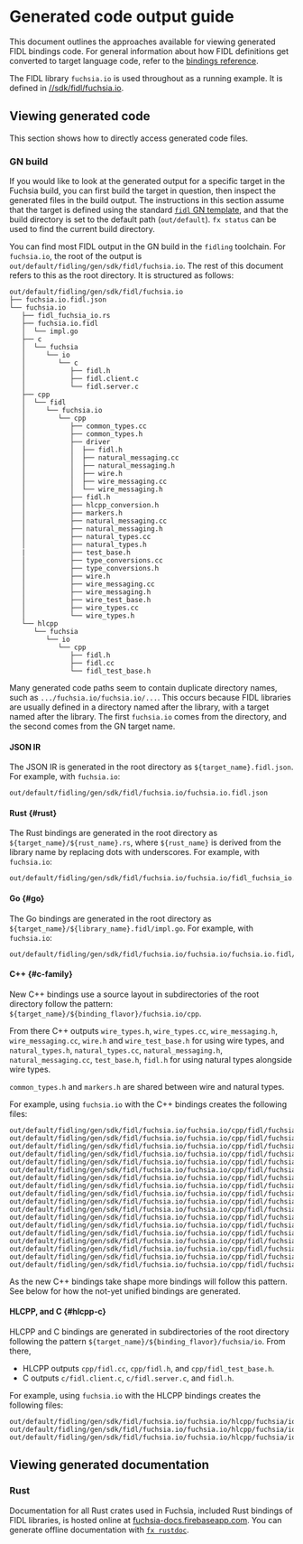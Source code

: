 # Generated code output guide

This document outlines the approaches available for viewing generated FIDL
bindings code. For general information about how FIDL definitions get converted
to target language code, refer to the [bindings reference][bindings-ref].

The FIDL library `fuchsia.io` is used throughout as a running example. It is
defined in [//sdk/fidl/fuchsia.io](/sdk/fidl/fuchsia.io).

## Viewing generated code

This section shows how to directly access generated code files.

### GN build

If you would like to look at the generated output for a specific target in the
Fuchsia build, you can first build the target in question, then inspect the
generated files in the build output. The instructions in this section assume
that the target is defined using the standard [`fidl` GN template][fidl-gn], and
that the build directory is set to the default path (`out/default`). `fx status`
can be used to find the current build directory.

You can find most FIDL output in the GN build in the `fidling` toolchain. For
`fuchsia.io`, the root of the output is
`out/default/fidling/gen/sdk/fidl/fuchsia.io`. The rest of this document refers
to this as the root directory. It is structured as follows:

    out/default/fidling/gen/sdk/fidl/fuchsia.io
    ├── fuchsia.io.fidl.json
    └── fuchsia.io
       ├── fidl_fuchsia_io.rs
       ├── fuchsia.io.fidl
       │  └── impl.go
       ├── c
       │  └── fuchsia
       │     └── io
       │        └── c
       │           ├── fidl.h
       │           ├── fidl.client.c
       │           └── fidl.server.c
       ├── cpp
       │  └── fidl
       │     └── fuchsia.io
       │        └── cpp
       │           ├── common_types.cc
       │           ├── common_types.h
       │           ├── driver
       │           │  ├── fidl.h
       │           │  ├── natural_messaging.cc
       │           │  ├── natural_messaging.h
       │           │  ├── wire.h
       │           │  ├── wire_messaging.cc
       │           │  └── wire_messaging.h
       │           ├── fidl.h
       │           ├── hlcpp_conversion.h
       │           ├── markers.h
       │           ├── natural_messaging.cc
       │           ├── natural_messaging.h
       │           ├── natural_types.cc
       │           ├── natural_types.h
       |           ├── test_base.h
       │           ├── type_conversions.cc
       │           ├── type_conversions.h
       │           ├── wire.h
       │           ├── wire_messaging.cc
       │           ├── wire_messaging.h
       │           ├── wire_test_base.h
       │           ├── wire_types.cc
       │           └── wire_types.h
       └── hlcpp
          └── fuchsia
             └── io
                └── cpp
                   ├── fidl.h
                   ├── fidl.cc
                   └── fidl_test_base.h

Many generated code paths seem to contain duplicate directory names, such as
`.../fuchsia.io/fuchsia.io/...`. This occurs because FIDL libraries are usually
defined in a directory named after the library, with a target named after the
library. The first `fuchsia.io` comes from the directory, and the second comes
from the GN target name.

#### JSON IR

The JSON IR is generated in the root directory as `${target_name}.fidl.json`.
For example, with `fuchsia.io`:

    out/default/fidling/gen/sdk/fidl/fuchsia.io/fuchsia.io.fidl.json

#### Rust {#rust}

The Rust bindings are generated in the root directory as
`${target_name}/${rust_name}.rs`, where `${rust_name}` is derived from the
library name by replacing dots with underscores. For example, with `fuchsia.io`:

    out/default/fidling/gen/sdk/fidl/fuchsia.io/fuchsia.io/fidl_fuchsia_io.rs

#### Go {#go}

The Go bindings are generated in the root directory as
`${target_name}/${library_name}.fidl/impl.go`. For example, with `fuchsia.io`:

    out/default/fidling/gen/sdk/fidl/fuchsia.io/fuchsia.io/fuchsia.io.fidl/impl.go

#### C++ {#c-family}

New C++ bindings use a source layout in subdirectories of the root
directory follow the pattern: `${target_name}/${binding_flavor}/fuchsia.io/cpp`.

From there C++ outputs `wire_types.h`, `wire_types.cc`, `wire_messaging.h`,
`wire_messaging.cc`, `wire.h` and `wire_test_base.h` for using wire types, and
`natural_types.h`, `natural_types.cc`, `natural_messaging.h`,
`natural_messaging.cc`, `test_base.h`, `fidl.h` for using natural types
alongside wire types.

`common_types.h` and `markers.h` are shared between wire and natural types.

For example, using `fuchsia.io` with the C++ bindings creates the following
files:

    out/default/fidling/gen/sdk/fidl/fuchsia.io/fuchsia.io/cpp/fidl/fuchsia.io/cpp/markers.h
    out/default/fidling/gen/sdk/fidl/fuchsia.io/fuchsia.io/cpp/fidl/fuchsia.io/cpp/common_types.h
    out/default/fidling/gen/sdk/fidl/fuchsia.io/fuchsia.io/cpp/fidl/fuchsia.io/cpp/common_types.cc
    out/default/fidling/gen/sdk/fidl/fuchsia.io/fuchsia.io/cpp/fidl/fuchsia.io/cpp/wire_types.h
    out/default/fidling/gen/sdk/fidl/fuchsia.io/fuchsia.io/cpp/fidl/fuchsia.io/cpp/wire_types.cc
    out/default/fidling/gen/sdk/fidl/fuchsia.io/fuchsia.io/cpp/fidl/fuchsia.io/cpp/wire_messaging.h
    out/default/fidling/gen/sdk/fidl/fuchsia.io/fuchsia.io/cpp/fidl/fuchsia.io/cpp/wire_messaging.cc
    out/default/fidling/gen/sdk/fidl/fuchsia.io/fuchsia.io/cpp/fidl/fuchsia.io/cpp/wire.h
    out/default/fidling/gen/sdk/fidl/fuchsia.io/fuchsia.io/cpp/fidl/fuchsia.io/cpp/wire_test_base.h
    out/default/fidling/gen/sdk/fidl/fuchsia.io/fuchsia.io/cpp/fidl/fuchsia.io/cpp/natural_types.h
    out/default/fidling/gen/sdk/fidl/fuchsia.io/fuchsia.io/cpp/fidl/fuchsia.io/cpp/natural_types.cc
    out/default/fidling/gen/sdk/fidl/fuchsia.io/fuchsia.io/cpp/fidl/fuchsia.io/cpp/natural_messaging.h
    out/default/fidling/gen/sdk/fidl/fuchsia.io/fuchsia.io/cpp/fidl/fuchsia.io/cpp/natural_messaging.cc
    out/default/fidling/gen/sdk/fidl/fuchsia.io/fuchsia.io/cpp/fidl/fuchsia.io/cpp/test_base.h
    out/default/fidling/gen/sdk/fidl/fuchsia.io/fuchsia.io/cpp/fidl/fuchsia.io/cpp/type_conversions.h
    out/default/fidling/gen/sdk/fidl/fuchsia.io/fuchsia.io/cpp/fidl/fuchsia.io/cpp/type_conversions.cc
    out/default/fidling/gen/sdk/fidl/fuchsia.io/fuchsia.io/cpp/fidl/fuchsia.io/cpp/hlcpp_conversion.h
    out/default/fidling/gen/sdk/fidl/fuchsia.io/fuchsia.io/cpp/fidl/fuchsia.io/cpp/fidl.h

As the new C++ bindings take shape more bindings will follow this pattern.
See below for how the not-yet unified bindings are generated.

#### HLCPP, and C {#hlcpp-c}

HLCPP and C bindings are generated in subdirectories of the root directory
following the pattern `${target_name}/${binding_flavor}/fuchsia/io`. From there,

- HLCPP outputs `cpp/fidl.cc`, `cpp/fidl.h`, and `cpp/fidl_test_base.h`.
- C outputs `c/fidl.client.c`, `c/fidl.server.c`, and `fidl.h`.

For example, using `fuchsia.io` with the HLCPP bindings creates the
following files:

    out/default/fidling/gen/sdk/fidl/fuchsia.io/fuchsia.io/hlcpp/fuchsia/io/cpp/fidl.cc
    out/default/fidling/gen/sdk/fidl/fuchsia.io/fuchsia.io/hlcpp/fuchsia/io/cpp/fidl.h
    out/default/fidling/gen/sdk/fidl/fuchsia.io/fuchsia.io/hlcpp/fuchsia/io/cpp/fidl_test_base.h

## Viewing generated documentation

### Rust

Documentation for all Rust crates used in Fuchsia, included Rust bindings of
FIDL libraries, is hosted online at
[fuchsia-docs.firebaseapp.com](https://fuchsia-docs.firebaseapp.com/rust).
You can generate offline documentation with [`fx rustdoc`][rustdoc].

<!-- xrefs -->
[bindings-ref]: /docs/reference/fidl/bindings/overview.md
[fidl-gn]: /build/fidl/fidl.gni
[rustdoc]: /docs/development/languages/rust/fidl_crates.md#documentation
